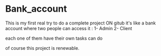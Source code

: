 # Bank_account


This is my first real try to do a complete project ON gitub
it's like a bank account where two people can access it :
1- Admin
2- Client

each one of them have their own tasks can do 

of course this project is renewable.
